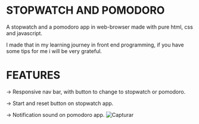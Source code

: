 # STOPWATCH AND POMODORO
A stopwatch and a pomodoro app in web-browser made with pure html, css and javascript.

I made that in my learning journey in front end programming, if you have some tips for me i will be very grateful.
# FEATURES
-> Responsive nav bar, with button to change to stopwatch or pomodoro.

-> Start and reset button on stopwatch app.

-> Notification sound on pomodoro app.
![Capturar](https://github.com/Vacf04/stopwatch-and-pomodoro/assets/89648256/fcf36797-9935-4e0a-8a07-65726b2b2215)
